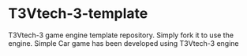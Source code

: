 # T3Vtech-3-template
T3Vtech-3 game engine template repository. Simply fork it to use the engine.
Simple Car game has been developed using T3Vtech-3 engine
